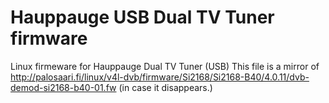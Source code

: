 # Hauppauge USB Dual TV Tuner firmware
Linux firmeware for Hauppauge Dual TV Tuner (USB)
This file is a mirror of
http://palosaari.fi/linux/v4l-dvb/firmware/Si2168/Si2168-B40/4.0.11/dvb-demod-si2168-b40-01.fw 
(in case it disappears.)
